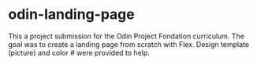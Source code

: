 # odin-landing-page

This a project submission for the Odin Project Fondation curriculum. The goal was to create a landing page from scratch with Flex. Design template (picture) and color # were provided to help.
